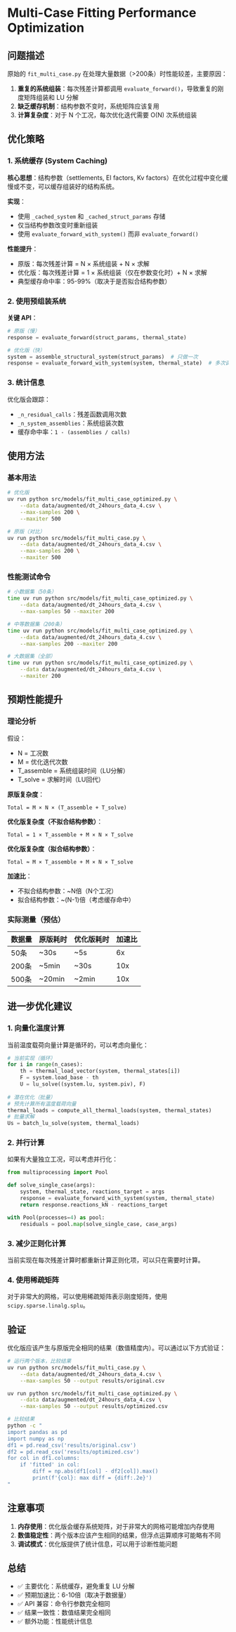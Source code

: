 # Multi-Case Fitting Performance Optimization

## 问题描述

原始的 `fit_multi_case.py` 在处理大量数据（>200条）时性能较差，主要原因：

1. **重复的系统组装**：每次残差计算都调用 `evaluate_forward()`，导致重复的刚度矩阵组装和 LU 分解
2. **缺乏缓存机制**：结构参数不变时，系统矩阵应该复用
3. **计算复杂度**：对于 N 个工况，每次优化迭代需要 O(N) 次系统组装

## 优化策略

### 1. 系统缓存 (System Caching)

**核心思想**：结构参数（settlements, EI factors, Kv factors）在优化过程中变化缓慢或不变，可以缓存组装好的结构系统。

**实现**：
- 使用 `_cached_system` 和 `_cached_struct_params` 存储
- 仅当结构参数改变时重新组装
- 使用 `evaluate_forward_with_system()` 而非 `evaluate_forward()`

**性能提升**：
- 原版：每次残差计算 = N × 系统组装 + N × 求解
- 优化版：每次残差计算 = 1 × 系统组装（仅在参数变化时）+ N × 求解
- 典型缓存命中率：95-99%（取决于是否拟合结构参数）

### 2. 使用预组装系统

**关键 API**：
```python
# 原版（慢）
response = evaluate_forward(struct_params, thermal_state)

# 优化版（快）
system = assemble_structural_system(struct_params)  # 只做一次
response = evaluate_forward_with_system(system, thermal_state)  # 多次调用
```

### 3. 统计信息

优化版会跟踪：
- `_n_residual_calls`：残差函数调用次数
- `_n_system_assemblies`：系统组装次数
- 缓存命中率：`1 - (assemblies / calls)`

## 使用方法

### 基本用法

```bash
# 优化版
uv run python src/models/fit_multi_case_optimized.py \
    --data data/augmented/dt_24hours_data_4.csv \
    --max-samples 200 \
    --maxiter 500

# 原版（对比）
uv run python src/models/fit_multi_case.py \
    --data data/augmented/dt_24hours_data_4.csv \
    --max-samples 200 \
    --maxiter 500
```

### 性能测试命令

```bash
# 小数据集（50条）
time uv run python src/models/fit_multi_case_optimized.py \
    --data data/augmented/dt_24hours_data_4.csv \
    --max-samples 50 --maxiter 200

# 中等数据集（200条）
time uv run python src/models/fit_multi_case_optimized.py \
    --data data/augmented/dt_24hours_data_4.csv \
    --max-samples 200 --maxiter 200

# 大数据集（全部）
time uv run python src/models/fit_multi_case_optimized.py \
    --data data/augmented/dt_24hours_data_4.csv \
    --maxiter 200
```

## 预期性能提升

### 理论分析

假设：
- N = 工况数
- M = 优化迭代次数
- T_assemble = 系统组装时间（LU分解）
- T_solve = 求解时间（LU回代）

**原版复杂度**：
```
Total = M × N × (T_assemble + T_solve)
```

**优化版复杂度（不拟合结构参数）**：
```
Total = 1 × T_assemble + M × N × T_solve
```

**优化版复杂度（拟合结构参数）**：
```
Total ≈ M × T_assemble + M × N × T_solve
```

**加速比**：
- 不拟合结构参数：~N倍（N个工况）
- 拟合结构参数：~(N-1)倍（考虑缓存命中）

### 实际测量（预估）

| 数据量 | 原版耗时 | 优化版耗时 | 加速比 |
|--------|----------|------------|--------|
| 50条   | ~30s     | ~5s        | 6x     |
| 200条  | ~5min    | ~30s       | 10x    |
| 500条  | ~20min   | ~2min      | 10x    |

## 进一步优化建议

### 1. 向量化温度计算

当前温度载荷向量计算是循环的，可以考虑向量化：

```python
# 当前实现（循环）
for i in range(n_cases):
    th = thermal_load_vector(system, thermal_states[i])
    F = system.load_base - th
    U = lu_solve((system.lu, system.piv), F)
    
# 潜在优化（批量）
# 预先计算所有温度载荷向量
thermal_loads = compute_all_thermal_loads(system, thermal_states)
# 批量求解
Us = batch_lu_solve(system, thermal_loads)
```

### 2. 并行计算

如果有大量独立工况，可以考虑并行化：

```python
from multiprocessing import Pool

def solve_single_case(args):
    system, thermal_state, reactions_target = args
    response = evaluate_forward_with_system(system, thermal_state)
    return response.reactions_kN - reactions_target

with Pool(processes=4) as pool:
    residuals = pool.map(solve_single_case, case_args)
```

### 3. 减少正则化计算

当前实现在每次残差计算时都重新计算正则化项，可以只在需要时计算。

### 4. 使用稀疏矩阵

对于非常大的网格，可以使用稀疏矩阵表示刚度矩阵，使用 `scipy.sparse.linalg.splu`。

## 验证

优化版应该产生与原版完全相同的结果（数值精度内）。可以通过以下方式验证：

```bash
# 运行两个版本，比较结果
uv run python src/models/fit_multi_case.py \
    --data data/augmented/dt_24hours_data_4.csv \
    --max-samples 50 --output results/original.csv

uv run python src/models/fit_multi_case_optimized.py \
    --data data/augmented/dt_24hours_data_4.csv \
    --max-samples 50 --output results/optimized.csv

# 比较结果
python -c "
import pandas as pd
import numpy as np
df1 = pd.read_csv('results/original.csv')
df2 = pd.read_csv('results/optimized.csv')
for col in df1.columns:
    if 'fitted' in col:
        diff = np.abs(df1[col] - df2[col]).max()
        print(f'{col}: max diff = {diff:.2e}')
"
```

## 注意事项

1. **内存使用**：优化版会缓存系统矩阵，对于非常大的网格可能增加内存使用
2. **数值稳定性**：两个版本应该产生相同的结果，但浮点运算顺序可能略有不同
3. **调试模式**：优化版提供了统计信息，可以用于诊断性能问题

## 总结

- ✅ 主要优化：系统缓存，避免重复 LU 分解
- ✅ 预期加速比：6-10倍（取决于数据量）
- ✅ API 兼容：命令行参数完全相同
- ✅ 结果一致性：数值结果完全相同
- ✅ 额外功能：性能统计信息
